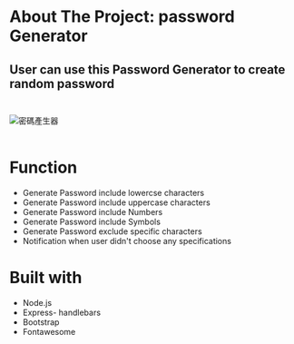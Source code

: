 # About The Project: password Generator
## User can use this Password Generator to create random password </br></br>
![密碼產生器](https://i.giphy.com/media/v1.Y2lkPTc5MGI3NjExcmVlNjZpdWVjYnVmZWJ0aGJ6aGN0aTc0aXptZDRwY3p5MmdjeTk1eSZlcD12MV9pbnRlcm5hbF9naWZfYnlfaWQmY3Q9Zw/GJikDvWEqWgMAZPN5C/giphy.gif)
</br></br>

# Function
- Generate Password include lowercse characters
- Generate Password include uppercase characters
- Generate Password include Numbers
- Generate Password include Symbols
- Generate Password exclude specific characters
- Notification when user didn't choose any specifications

# Built with 
- Node.js
- Express- handlebars
- Bootstrap
- Fontawesome



